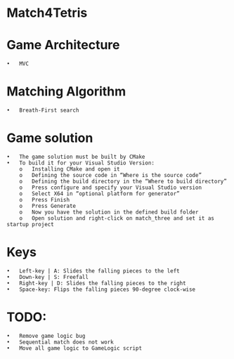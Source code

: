 # Match4Tetris

# Game Architecture
	•	MVC
# Matching Algorithm
	•	Breath-First search
# Game solution
	•	The game solution must be built by CMake
	•	To build it for your Visual Studio Version:
		o	Installing CMake and open it
		o	Defining the source code in “Where is the source code”
		o	Defining the build directory in the “Where to build directory”
		o	Press configure and specify your Visual Studio version
		o	Select X64 in “optional platform for generator”
		o	Press Finish
		o	Press Generate
		o	Now you have the solution in the defined build folder
		o	Open solution and right-click on match_three and set it as startup project	
# Keys
	•	Left-key | A: Slides the falling pieces to the left
	•	Down-key | S: Freefall
	•	Right-key | D: Slides the falling pieces to the right
	•	Space-key: Flips the falling pieces 90-degree clock-wise
# TODO:
	•	Remove game logic bug
	•	Sequential match does not work
	•	Move all game logic to GameLogic script

